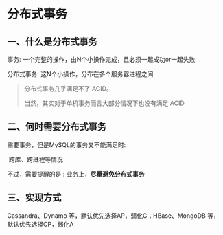 # 分布式事务



## 一、什么是分布式事务

事务: 一个完整的操作，由N个小操作完成，且必须一起成功or一起失败

分布式事务: 这N个小操作，分布在多个服务器进程之间



> 分布式事务几乎满足不了 ACID。
>
> 当然，其实对于单机事务而言大部分情况下也没有满足 ACID

## 二、何时需要分布式事务



需要事务，但是MySQL的事务又不能满足时:

​	跨库、跨进程等情况



不过，需要提醒的是 : 业务上，**尽量避免分布式事务**

## 三、实现方式

Cassandra、Dynamo 等，默认优先选择AP，弱化C；HBase、MongoDB 等，默认优先选择CP，弱化A
